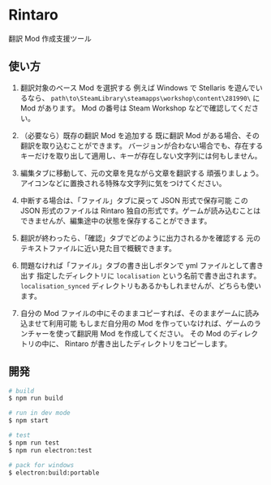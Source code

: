 # Rintaro

翻訳 Mod 作成支援ツール

## 使い方

1. 翻訳対象のベース Mod を選択する
例えば Windows で Stellaris を遊んでいるなら、 `path\to\SteamLibrary\steamapps\workshop\content\281990\` に Mod があります。
Mod の番号は Steam Workshop などで確認してください。

2. （必要なら）既存の翻訳 Mod を追加する
既に翻訳 Mod がある場合、その翻訳を取り込むことができます。
バージョンが合わない場合でも、存在するキーだけを取り出して適用し、キーが存在しない文字列には何もしません。

3. 編集タブに移動して、元の文章を見ながら文章を翻訳する
頑張りましょう。
アイコンなどに置換される特殊な文字列に気をつけてください。

4. 中断する場合は、「ファイル」タブに戻って JSON 形式で保存可能
この JSON 形式のファイルは Rintaro 独自の形式です。ゲームが読み込むことはできませんが、編集途中の状態を保存することができます。

5. 翻訳が終わったら、「確認」タブでどのように出力されるかを確認する
元のテキストファイルに近い見た目で概観できます。

6. 問題なければ「ファイル」タブの書き出しボタンで yml ファイルとして書き出す
指定したディレクトリに `localisation` という名前で書き出されます。 `localisation_synced` ディレクトリもあるかもしれませんが、どちらも使います。

7. 自分の Mod ファイルの中にそのままコピーすれば、そのままゲームに読み込ませて利用可能
もしまだ自分用の Mod を作っていなければ、ゲームのランチャーを使って翻訳用 Mod を作成してください。
その Mod のディレクトリの中に、 Rintaro が書き出したディレクトリをコピーします。

## 開発

```bash
# build
$ npm run build

# run in dev mode
$ npm start

# test
$ npm run test
$ npm run electron:test

# pack for windows
$ electron:build:portable
```